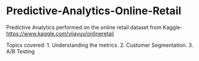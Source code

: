 # Predictive-Analytics-Online-Retail

Predictive Analytics performed on the online retail dataset from Kaggle- https://www.kaggle.com/vijayuv/onlineretail

Topics covered: 
             1. Understanding the metrics. 
             2. Customer Segmentation.
             3. A/B Testing
